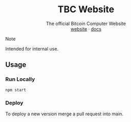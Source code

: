 <div align="center">
  <h1>TBC Website</h1>
  <p>
    The official Bitcoin Computer Website
    <br />
    <a href="http://bitcoincomputer.io/">website</a> &#183; <a href="http://docs.bitcoincomputer.io/">docs</a>
  </p>
</div>

> [!NOTE]
> Intended for internal use.

## Usage

### Run Locally

```
npm start
```

### Deploy

To deploy a new version merge a pull request into main.
